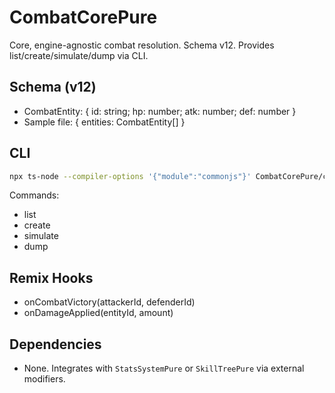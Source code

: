 # CombatCorePure

Core, engine-agnostic combat resolution. Schema v12. Provides list/create/simulate/dump via CLI.

## Schema (v12)
- CombatEntity: { id: string; hp: number; atk: number; def: number }
- Sample file: { entities: CombatEntity[] }

## CLI
```bash
npx ts-node --compiler-options '{"module":"commonjs"}' CombatCorePure/cliHarness.ts CombatCorePure/sample_combat.json CombatCorePure/tests/commands.json
```

Commands:
- list
- create <id> <hp> <atk> <def>
- simulate <attackerId> <defenderId>
- dump <id>

## Remix Hooks
- onCombatVictory(attackerId, defenderId)
- onDamageApplied(entityId, amount)

## Dependencies
- None. Integrates with `StatsSystemPure` or `SkillTreePure` via external modifiers.